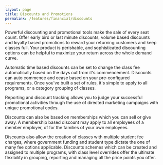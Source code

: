 ```yaml
---
layout: page
title: Discounts and Promotions
permalink: /features/financial/discounts
---
```


Powerful discounting and promotional tools make the sale of every seat count. Offer early bird or last minute discounts, volume based discounts and loyalty based promotions to reward your returning customers and keep classes full. Your product is perishable, and sophisticated discounting options can be helpful to maximize your return across the whole demand curve.

Automatic time based discounts can be set to change the class fee automatically based on the days out from it's commencement. Discounts can auto commence and cease based on your pre-configured requirements. Once you've built a set of rules, it's simple to apply to all programs, or a category grouping of classes.

Reporting and discount tracking allows you to judge your successful promotional activities through the use of directed marketing campaigns with unique promotional codes.

Discounts can also be based on memberships which you can sell or give away. A membership based discount may apply to all employees of a member employer, of for the families of your own employees. 

Discounts also allow the creation of classes with multiple student fee charges, where government funding and student type dictate the one of many fee options applicable. Discounts schemes which can be created and assigned to multiple programs, with class level overrides offer the ultimate flexibility in grouping, reporting and managing all the price points you offer.